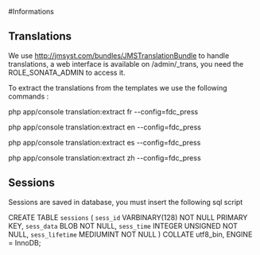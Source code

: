 #Informations

## Translations

We use http://jmsyst.com/bundles/JMSTranslationBundle to handle translations, a web interface is available on /admin/_trans, you need the ROLE_SONATA_ADMIN to access it.

To extract the translations from the templates we use the following commands :

php app/console translation:extract fr --config=fdc_press

php app/console translation:extract en --config=fdc_press

php app/console translation:extract es --config=fdc_press

php app/console translation:extract zh --config=fdc_press

## Sessions

Sessions are saved in database, you must insert the following sql script

CREATE TABLE `sessions` (
    `sess_id` VARBINARY(128) NOT NULL PRIMARY KEY,
    `sess_data` BLOB NOT NULL,
    `sess_time` INTEGER UNSIGNED NOT NULL,
    `sess_lifetime` MEDIUMINT NOT NULL
) COLLATE utf8_bin, ENGINE = InnoDB;